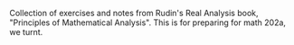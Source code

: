 Collection of exercises and notes from Rudin's Real Analysis book, "Principles of Mathematical Analysis". This is for preparing for math 202a, we turnt.
